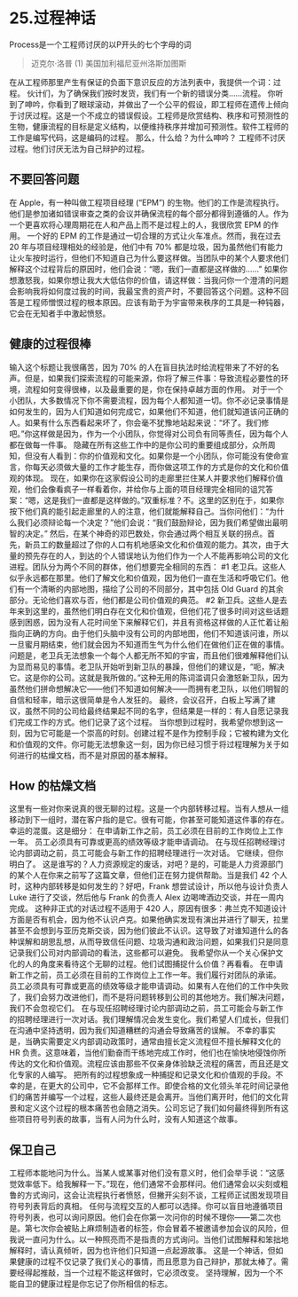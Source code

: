 # 25.过程神话
Process是一个工程师讨厌的以P开头的七个字母的词

> 迈克尔·洛普
> (1)
> 美国加利福尼亚州洛斯加图斯

在从工程师那里产生有保证的负面下意识反应的方法列表中，我提供一个词：过程。
伙计们，为了确保我们按时发货，我们有一个新的错误分类......流程。
你听到了呻吟，你看到了眼球滚动，并做出了一个公平的假设，即工程师在遗传上倾向于讨厌过程。这是一个不成立的错误假设。工程师是欣赏结构、秩序和可预测性的生物，健康流程的目标是定义结构，以便维持秩序并增加可预测性。软件工程师的工作是编写代码，这是编码的过程。
那么，什么给？为什么呻吟？
工程师不讨厌过程。他们讨厌无法为自己辩护的过程。

## 不要回答问题

在 Apple，有一种叫做工程项目经理 (“EPM”) 的生物。他们的工作是流程执行。他们是参加诸如错误审查之类的会议并确保流程的每个部分都得到遵循的人。作为一个更喜欢将心理周期花在人和产品上而不是过程上的人，我很欣赏 EPM 的作用。
一个好的 EPM 的工作是通过一切合理的方式让火车准点。然而，我在过去 20 年与项目经理相处的经验是，他们中有 70% 都是垃圾，因为虽然他们有能力让火车按时运行，但他们不知道自己为什么要这样做。当团队中的某个人要求他们解释这个过程背后的原因时，他们会说：“嗯，我们一直都是这样做的……”
如果你想激怒我，如果你想让我大大低估你的价值，请这样做：当我问你一个澄清的问题会影响我将如何度过我的时间，我最宝贵的资产时，不要回答这个问题。这种不回答是工程师憎恨过程的根本原因。应该有助于为宇宙带来秩序的工具是一种钝器，它会在无知者手中激起愤怒。

## 健康的过程很棒
输入这个标题让我很痛苦，因为 70% 的人在盲目执法时给流程带来了不好的名声。但是，如果我们探索流程的可能来源，你将了解三件事：导致流程必要性的环境，流程如何变得很棒，以及最重要的是，你在保持卓越方面的作用。
对于一个小团队，大多数情况下你不需要流程，因为每个人都知道一切。你不必记录事情是如何发生的，因为人们知道如何完成它，如果他们不知道，他们就知道该问正确的人。如果有什么东西看起来坏了，你会毫不犹豫地站起来说：“坏了。我们修吧。”你这样做是因为，作为一个小团队，你觉得对公司负有同等责任，因为每个人都在做每一件事。
隐藏在所有这些工作中的是你公司的重要组成部分，众所周知，但没有人看到：你的价值观和文化。如果你是一个小团队，你可能没有使命宣言，你每天必须做大量的工作才能生存，而你做这项工作的方式是你的文化和价值观的体现。
现在，如果你在这家假设公司的走廊里拦住某人并要求他们解释价值观，他们会像看疯子一样看着你，并给你与上面的项目经理完全相同的诅咒答案：“嗯，这是我们一直都是这样做的。”双重标准？不。这里的区别在于，如果你按下他们真的能引起走廊里的人的注意，他们就能解释自己。当你问他们：“为什么我们必须辩论每一个决定？”他们会说：“我们鼓励辩论，因为我们希望做出最明智的决定。”
然后，在某个神奇的邓巴数处，你会通过两个相互关联的拐点。首先，新员工的数量超过了你的人口有机地感染文化和价值观的能力。其次，由于大量的预先存在的人，到达的个人错误地认为他们作为一个人不能再影响公司的文化进程。团队分为两个不同的群体，他们想要完全相同的东西：
#1 老卫兵。这些人似乎永远都在那里。他们了解文化和价值观，因为他们一直在生活和呼吸它们。他们有一个清晰的内部地图，描绘了公司的不同部分，其中包括 Old Guard 的其余部分。无论他们喜欢与否，他们都是公司价值观的典范。
#2 新卫兵。这些人是去年来到这里的，虽然他们明白存在文化和价值观，但他们花了很多时间对这些话题感到困惑，因为没有人花时间坐下来解释它们，并且有资格这样做的人正忙着让船指向正确的方向。由于他们头脑中没有公司的内部地图，他们不知道该问谁，所以一旦蜜月期结束，他们就会因为不知道而生气为什么他们在做他们正在做的事情。
问题是，老卫兵无法想象一个每个人都无所不知的宇宙，而且他们很难解释他们认为显而易见的事情。老卫队开始听到新卫队的暴躁，但他们的建议是，“呃，解决它。这是你的公司。这就是我所做的。”这种无用的陈词滥调只会激怒新卫队，因为虽然他们拼命想解决它——他们不知道如何解决——而拥有老卫队，以他们明智的自信和轻率，暗示这很简单是令人发狂的。
最终，会议召开，白板上写满了建议，虽然不同的公司给最终结果起不同的名字，但结果是一样的：有人自愿记录我们完成工作的方式。他们记录了这个过程。
当你想到过程时，我希望你想到这一刻，因为它可能是一个崇高的时刻。创建过程不是作为控制手段；它被构建为文化和价值观的文件。你可能无法想象这一刻，因为你已经习惯于将过程理解为关于如何进行的枯燥文档，而不是对原因的基本解释。

## How 的枯燥文档
这里有一些对你来说真的很无聊的过程。这是一个内部转移过程。当有人想从一组移动到下一组时，潜在客户指的是它。很有可能，你甚至可能知道这件事的存在。幸运的混蛋。这是细分：
在申请新工作之前，员工必须在目前的工作岗位上工作一年。
员工必须具有可靠或更高的绩效等级才能申请调动。
在与现任招聘经理讨论内部调动之前，员工可能会与新工作的招聘经理进行一次对话。
它继续，但你明白了。
这是谁写的？人力资源规定的废话，对吧？是的，可能是人力资源部门的某个人在你来之前写了这篇文章，但他们正在努力提供帮助。当是我们 42 个人时，这种内部转移是如何发生的？好吧，Frank 想尝试设计，所以他与设计负责人 Luke 进行了交谈，然后他与 Frank 的负责人 Alex 边喝啤酒边交谈，并在一周内完成。
这种非正式的对话过程不适用于 420 人，原因有很多：弗兰克不知道设计方面是否有机会，因为他不认识卢克。如果他确实发现有演出并进行了聊天，拉里甚至不会想到与亚历克斯交谈，因为他们彼此不认识。这导致了对谁知道什么的各种误解和胡思乱想，从而导致信任问题、垃圾沟通和政治问题，如果我们只是同意记录我们公司对内部调动的看法，这些都可以避免。
我希望你从一个关心保护文化的人的角度来看待这个无聊的过程。他们试图捕捉什么价值？再看看。
在申请新工作之前，员工必须在目前的工作岗位上工作一年。我们履行对团队的承诺。
员工必须具有可靠或更高的绩效等级才能申请调动。如果有人在他们的工作中失败了，我们会努力改进他们，而不是将问题转移到公司的其他地方。我们解决问题，我们不会忽视它们。
在与现任招聘经理讨论内部调动之前，员工可能会与新工作的招聘经理进行一次对话。我们理解情况会发生变化。我们希望人们成长，但我们在沟通中坚持透明，因为我们知道糟糕的沟通会导致痛苦的误解。
不幸的事实是，当确实需要定义内部调动政策时，通常由擅长定义流程但不擅长解释文化的 HR 负责。这意味着，当他们勤奋而干练地完成工作时，他们也在愉快地侵蚀你所传达的文化和价值观。流程应该由那些不仅亲身体验缺乏流程的痛苦，而且还是文化专家的人编写。
把所有的过程想象成一种捕捉和记录文化和价值观的手段。不幸的是，在更大的公司中，它不会那样工作。即使合格的文化领头羊花时间记录他们的痛苦并编写一个过程，这些人最终还是会离开。当他们离开时，他们的文化背景和定义这个过程的根本痛苦也会随之消失。公司忘记了我们如何最终得到所有这些项目符号列表的故事，当有人问为什么时，没有人知道这个故事。

## 保卫自己

工程师本能地问为什么。当某人或某事对他们没有意义时，他们会举手说：“这感觉效率低下。给我解释一下。”现在，他们通常不会那样问。他们通常会以尖刻或粗鲁的方式询问，这会让流程执行者愤怒，但撇开尖刻不谈，工程师正试图发现项目符号列表背后的真相。
任何与流程交互的人都可以选择。你可以盲目地遵循项目符号列表，也可以询问原因。他们会在你第一次问你的时候不理你——第二次也是。第七次你会被贴上麻烦制造者的标签，你会冒着不被邀请参加会议的风险，但我说一直问为什么。以一种照亮而不是指责的方式询问。当他们试图解释和笨拙地解释时，请认真倾听，因为也许他们只知道一点起源故事。
这是一个神话，但如果健康的过程不仅记录了我们关心的事情，而且愿意为自己辩护，那就太棒了。需要经得起推敲，当一个过程不能这样做时，它必须改变。
坚持理解，因为一个不能自卫的健康过程是你忘记了你所相信的标志。